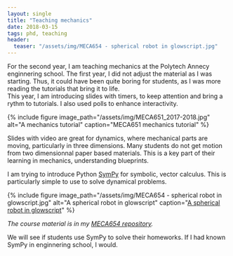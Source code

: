 ```yaml
---
layout: single
title: "Teaching mechanics"
date: 2018-03-15
tags: phd, teaching
header:
  teaser: "/assets/img/MECA654 - spherical robot in glowscript.jpg"
---
```


For the second year, I am teaching mechanics at the Polytech Annecy enginnering school.
The first year, I did not adjust the material as I was starting.
Thus, it could have been quite boring for students, as I was more reading the tutorials that bring it to life.  
This year, I am introducing slides with timers, to keep attention and bring a rythm to tutorials.
I also used polls to enhance interactivity.

{% include figure image_path="/assets/img/MECA651_2017-2018.jpg" alt="A mechanics tutorial" caption="MECA651 mechanics tutorial" %}

Slides with video are great for dynamics, where mechanical parts are moving, particularly in three dimensions.
Many students do not get motion from two dimensionnal paper based materials.
This is a key part of their learning in mechanics, understanding blueprints.  

I am trying to introduce Python [SymPy](https://www.sympy.org/) for symbolic, vector calculus.
This is particularly simple to use to solve dynamical problems. 

{% include figure image_path="/assets/img/MECA654 - spherical robot in glowscript.jpg" alt="A spherical robot in glowscript" caption="[A spherical robot in glowscript](https://www.glowscript.org/#/user/a1rb4Ck/folder/MECA654/program/sphericalrobot)" %}

_The course material is in my [MECA654 repository](https://github.com/a1rb4Ck/MECA654)._

We will see if students use SymPy to solve their homeworks.
If I had known SymPy in enginnering school, I would.

